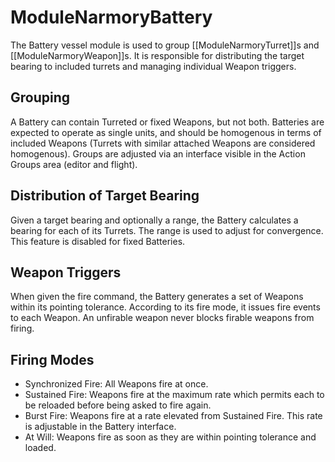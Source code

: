 # ModuleNarmoryBattery
The Battery vessel module is used to group [[ModuleNarmoryTurret]]s and [[ModuleNarmoryWeapon]]s. It is responsible for distributing the target bearing to included turrets and managing individual Weapon triggers.

## Grouping
A Battery can contain Turreted or fixed Weapons, but not both. Batteries are expected to operate as single units, and should be homogenous in terms of included Weapons (Turrets with similar attached Weapons are considered homogenous). Groups are adjusted via an interface visible in the Action Groups area (editor and flight).

## Distribution of Target Bearing
Given a target bearing and optionally a range, the Battery calculates a bearing for each of its Turrets. The range is used to adjust for convergence.
This feature is disabled for fixed Batteries.

## Weapon Triggers
When given the fire command, the Battery generates a set of Weapons within its pointing tolerance. According to its fire mode, it issues fire events to each Weapon. An unfirable weapon never blocks firable weapons from firing.

## Firing Modes
- Synchronized Fire: All Weapons fire at once.
- Sustained Fire: Weapons fire at the maximum rate which permits each to be reloaded before being asked to fire again.
- Burst Fire: Weapons fire at a rate elevated from Sustained Fire. This rate is adjustable in the Battery interface.
- At Will: Weapons fire as soon as they are within pointing tolerance and loaded.